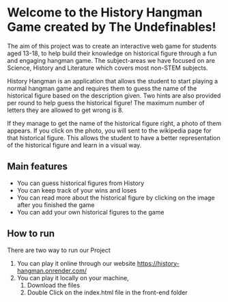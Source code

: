 # Welcome to the History Hangman Game created by The Undefinables!

The aim of this project was to create an interactive web game for students aged 13-18, to help build their knowledge on historical figure through a fun and engaging hangman game. The subject-areas we have focused on are Science, History and Literature which covers most non-STEM subjects.

History Hangman is an application that allows the student to start playing a normal hangman game and requires them to guess the name of the historical figure based on the description given. Two hints are also provided per round to help guess the historical figure! The maximum number of letters they are allowed to get wrong is 8. 

If they manage to get the name of the historical figure right, a photo of them appears. If you click on the photo, you will sent to the wikipedia page for that historical figure. This allows the student to have a better representation of the historical figure and learn in a visual way. 


## Main features

- You can guess historical figures from History
- You can keep track of your wins and loses 
- You can read more about the historical figure by clicking on the image after you finished the game
- You can add your own historical figures to the game

## How to run

There are two way to run our Project

1. You can play it online through our website https://history-hangman.onrender.com/ 
2. You can play it locally on your machine, 
    1. Download the files  
    2. Double Click on the index.html file in the front-end folder


